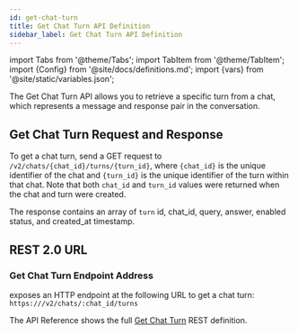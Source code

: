 ```yaml
---
id: get-chat-turn
title: Get Chat Turn API Definition
sidebar_label: Get Chat Turn API Definition
---
```


import Tabs from '@theme/Tabs';
import TabItem from '@theme/TabItem';
import {Config} from '@site/docs/definitions.md';
import {vars} from '@site/static/variables.json';

The Get Chat Turn API allows you to retrieve a specific turn from a chat,
which represents a message and response pair in the conversation.

## Get Chat Turn Request and Response

To get a chat turn, send a GET request to `/v2/chats/{chat_id}/turns/{turn_id}`,
where `{chat_id}` is the unique identifier of the chat and `{turn_id}` is the
unique identifier of the turn within that chat. Note that both `chat_id` and
`turn_id` values were returned when the chat and turn were created.

The response contains an array of `turn` id, chat_id, query, answer, enabled
status, and created_at timestamp.

## REST 2.0 URL

### Get Chat Turn Endpoint Address

<Config v="names.product"/> exposes an HTTP endpoint at the following URL
to get a chat turn:
<code>https://<Config v="domains.rest.indexing"/>/v2/chats/:chat_id/turns</code>

The API Reference shows the full [Get Chat Turn](/docs/rest-api/list-chat-turns) REST definition.
